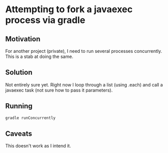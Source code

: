 # Attempting to fork a javaexec process via gradle

## Motivation

For another project (private), I need to run several processes concurrently.  This is a stab at doing the same.

## Solution

Not entirely sure yet.  Right now I loop through a list (using .each) and call a javaexec task (not sure how to pass it parameters).

## Running

```sh
gradle runConcurrently
```

## Caveats

This doesn't work as I intend it.